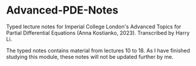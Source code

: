 # Advanced-PDE-Notes
 
Typed lecture notes for Imperial College London's Advanced Topics for Partial Differential Equations (Anna Kostianko, 2023). Transcribed by Harry Li.

The typed notes contains material from lectures 10 to 18. As I have finished studying this module, these notes will not be updated further by me.